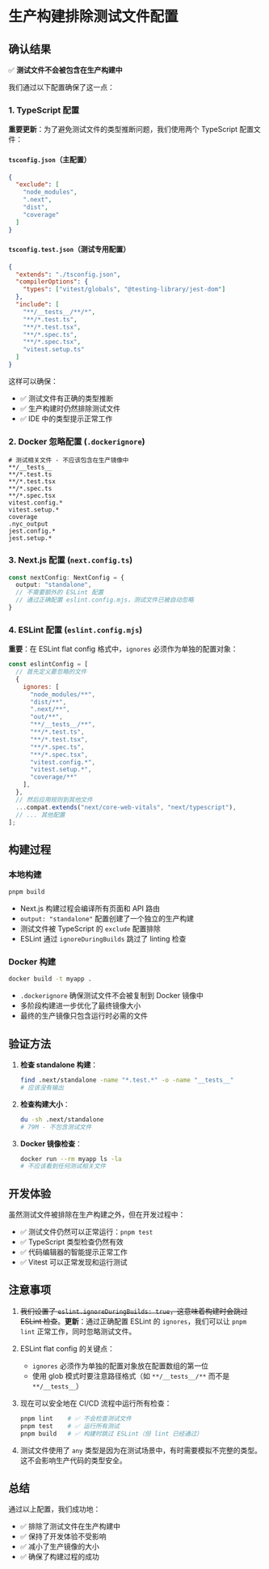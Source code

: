 # 生产构建排除测试文件配置

## 确认结果

✅ **测试文件不会被包含在生产构建中**

我们通过以下配置确保了这一点：

### 1. TypeScript 配置 

**重要更新**：为了避免测试文件的类型推断问题，我们使用两个 TypeScript 配置文件：

#### `tsconfig.json`（主配置）
```json
{
  "exclude": [
    "node_modules",
    ".next",
    "dist",
    "coverage"
  ]
}
```

#### `tsconfig.test.json`（测试专用配置）
```json
{
  "extends": "./tsconfig.json",
  "compilerOptions": {
    "types": ["vitest/globals", "@testing-library/jest-dom"]
  },
  "include": [
    "**/__tests__/**/*",
    "**/*.test.ts",
    "**/*.test.tsx",
    "**/*.spec.ts",
    "**/*.spec.tsx",
    "vitest.setup.ts"
  ]
}
```

这样可以确保：
- ✅ 测试文件有正确的类型推断
- ✅ 生产构建时仍然排除测试文件
- ✅ IDE 中的类型提示正常工作

### 2. Docker 忽略配置 (`.dockerignore`)

```
# 测试相关文件 - 不应该包含在生产镜像中
**/__tests__
**/*.test.ts
**/*.test.tsx
**/*.spec.ts
**/*.spec.tsx
vitest.config.*
vitest.setup.*
coverage
.nyc_output
jest.config.*
jest.setup.*
```

### 3. Next.js 配置 (`next.config.ts`)

```typescript
const nextConfig: NextConfig = {
  output: "standalone",
  // 不需要额外的 ESLint 配置
  // 通过正确配置 eslint.config.mjs，测试文件已被自动忽略
}
```

### 4. ESLint 配置 (`eslint.config.mjs`)

**重要**：在 ESLint flat config 格式中，`ignores` 必须作为单独的配置对象：

```javascript
const eslintConfig = [
  // 首先定义要忽略的文件
  {
    ignores: [
      "node_modules/**",
      "dist/**",
      ".next/**",
      "out/**",
      "**/__tests__/**",
      "**/*.test.ts",
      "**/*.test.tsx",
      "**/*.spec.ts",
      "**/*.spec.tsx",
      "vitest.config.*",
      "vitest.setup.*",
      "coverage/**"
    ],
  },
  // 然后应用规则到其他文件
  ...compat.extends("next/core-web-vitals", "next/typescript"),
  // ... 其他配置
];
```

## 构建过程

### 本地构建

```bash
pnpm build
```

- Next.js 构建过程会编译所有页面和 API 路由
- `output: "standalone"` 配置创建了一个独立的生产构建
- 测试文件被 TypeScript 的 `exclude` 配置排除
- ESLint 通过 `ignoreDuringBuilds` 跳过了 linting 检查

### Docker 构建

```bash
docker build -t myapp .
```

- `.dockerignore` 确保测试文件不会被复制到 Docker 镜像中
- 多阶段构建进一步优化了最终镜像大小
- 最终的生产镜像只包含运行时必需的文件

## 验证方法

1. **检查 standalone 构建**：
   ```bash
   find .next/standalone -name "*.test.*" -o -name "__tests__"
   # 应该没有输出
   ```

2. **检查构建大小**：
   ```bash
   du -sh .next/standalone
   # 79M - 不包含测试文件
   ```

3. **Docker 镜像检查**：
   ```bash
   docker run --rm myapp ls -la
   # 不应该看到任何测试相关文件
   ```

## 开发体验

虽然测试文件被排除在生产构建之外，但在开发过程中：

- ✅ 测试文件仍然可以正常运行：`pnpm test`
- ✅ TypeScript 类型检查仍然有效
- ✅ 代码编辑器的智能提示正常工作
- ✅ Vitest 可以正常发现和运行测试

## 注意事项

1. ~~我们设置了 `eslint.ignoreDuringBuilds: true`，这意味着构建时会跳过 ESLint 检查~~。**更新**：通过正确配置 ESLint 的 `ignores`，我们可以让 `pnpm lint` 正常工作，同时忽略测试文件。

2. ESLint flat config 的关键点：
   - `ignores` 必须作为单独的配置对象放在配置数组的第一位
   - 使用 glob 模式时要注意路径格式（如 `**/__tests__/**` 而不是 `**/__tests__`）
   
3. 现在可以安全地在 CI/CD 流程中运行所有检查：
   ```bash
   pnpm lint    # ✅ 不会检查测试文件
   pnpm test    # ✅ 运行所有测试
   pnpm build   # ✅ 构建时跳过 ESLint（但 lint 已经通过）
   ```

4. 测试文件使用了 `any` 类型是因为在测试场景中，有时需要模拟不完整的类型。这不会影响生产代码的类型安全。

## 总结

通过以上配置，我们成功地：
- ✅ 排除了测试文件在生产构建中
- ✅ 保持了开发体验不受影响
- ✅ 减小了生产镜像的大小
- ✅ 确保了构建过程的成功